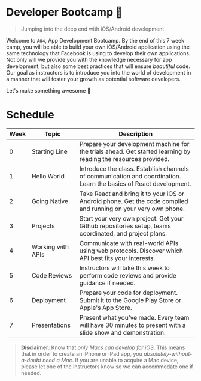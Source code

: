 Developer Bootcamp :rocket:
===========================

 > Jumping into the deep end with iOS/Android development.

Welcome to `A04`, App Development Bootcamp. By the end of this 7 week camp, you will be able to build your own iOS/Android application using the same technology that Facebook is using to develop their own applications. Not only will we provide you with the knowledge necessary for app development, but also some best practices that will ensure *beautiful* code. Our goal as instructors is to introduce you into the world of development in a manner that will foster your growth as potential software developers.

Let's make something awesome :tada:

Schedule
========
Week | Topic             | Description
---- | ----------------- | -----------------------------------------------------------------------------------------------------------------
0    | Starting Line     | Prepare your development machine for the trials ahead. Get started learning by reading the resources provided.
1    | Hello World       | Introduce the class. Establish channels of communication and coordination. Learn the basics of React development.
2    | Going Native      | Take React and bring it to your iOS or Android phone. Get the code compiled and running on your very own phone.
3    | Projects          | Start your very own project. Get your Github repositories setup, teams coordinated, and project plans.
4    | Working with APIs | Communicate with real-world APIs using web protocols. Discover which API best fits your interests.
5    | Code Reviews      | Instructors will take this week to perform code reviews and provide guidance if needed.
6    | Deployment        | Prepare your code for deployment. Submit it to the Google Play Store or Apple's App Store.
7    | Presentations     | Present what you've made. Every team will have 30 minutes to present with a slide show and demonstration.

 > **Disclaimer**: Know that *only Macs can develop for iOS*. This means that in order to create an iPhone or iPad app, you *absolutely-without-a-doubt need a Mac*. If you are unable to acquire a Mac device, please let one of the instructors know so we can accommodate one if needed.

